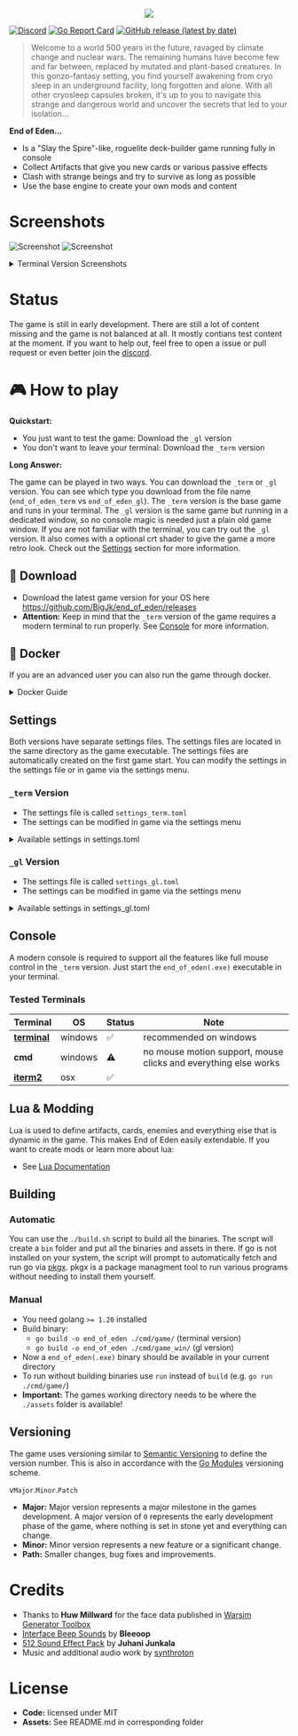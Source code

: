 <p align="center">
  <img align="center" src=".github/header.png" />
</p>

[![Discord](https://img.shields.io/discord/1099310842564059168?label=discord)](https://discord.gg/XpDvfvVuB2) [![Go Report Card](https://goreportcard.com/badge/github.com/BigJk/end_of_eden)](https://goreportcard.com/report/github.com/BigJk/end_of_eden) [![GitHub release (latest by date)](https://img.shields.io/github/v/release/BigJk/end_of_eden)](https://github.com/BigJk/end_of_eden/releases)

> Welcome to a world 500 years in the future, ravaged by climate change and nuclear wars. The remaining humans have become few and far between, replaced by mutated and plant-based creatures. In this gonzo-fantasy setting, you find yourself awakening from cryo sleep in an underground facility, long forgotten and alone. With all other cryosleep capsules broken, it's up to you to navigate this strange and dangerous world and uncover the secrets that led to your isolation...

**End of Eden...**
- Is a "Slay the Spire"-like, roguelite deck-builder game running fully in console
- Collect Artifacts that give you new cards or various passive effects
- Clash with strange beings and try to survive as long as possible
- Use the base engine to create your own mods and content


# Screenshots

![Screenshot](.github/screenshot_gl1.png)
![Screenshot](.github/screenshot_gl3.png)

<details><summary>Terminal Version Screenshots</summary>


![Screenshot](.github/screenshot.png)
![Screenshot](.github/screenshot_merchant.png)
</details>

# Status

The game is still in early development. There are still a lot of content missing and the game is not balanced at all. It mostly contians test content at the moment. If you want to help out, feel free to open a issue or pull request or even better join the [discord](https://discord.gg/XpDvfvVuB2).

# :video_game: How to play

**Quickstart:**

- You just want to test the game: Download the ``_gl`` version
- You don't want to leave your terminal: Download the ``_term`` version

**Long Answer:**


The game can be played in two ways. You can download the ``_term`` or ``_gl`` version. You can see which type you download from the file name (``end_of_eden_term`` vs ``end_of_eden_gl``). The ``_term`` version is the base game and runs in your terminal. The ``_gl`` version is the same game but running in a dedicated window, so no console magic is needed just a plain old game window. If you are not familiar with the terminal, you can try out the ``_gl`` version. It also comes with a optional crt shader to give the game a more retro look. Check out the [Settings](#settings) section for more information.

## :file_folder: Download

- Download the latest game version for your OS here https://github.com/BigJk/end_of_eden/releases
- **Attention:** Keep in mind that the ``_term`` version of the game requires a modern terminal to run properly. See [Console](#console) for more information.

## :whale: Docker

If you are an advanced user you can also run the game through docker.

<details><summary>Docker Guide</summary>


### Pull Image

```
docker pull ghcr.io/bigjk/end_of_eden:master
```

### Base Game

You can run the base game through docker, but audio is not supported. You also have to specify the terminal capabilities via environment flags. The following example uses the ``xterm-256color`` terminal and enables true color support.

````
docker run --name end_of_eden -e TERM=xterm-256color -e COLORTERM=truecolor -it ghcr.io/bigjk/end_of_eden:master /app/end_of_eden --audio=false
````

Possible options for the ``TERM`` environment variable are:
- ``xterm-256color``
- ``xterm``
- ``screen-256color``
- ``screen``
- ``vt100``
and more...

``COLORTERM`` defines if the terminal supports true color. If you are using a modern terminal its probably safe to set this to ``truecolor``. Other options are ``24bit``, ``16mil`` and ``8bit``.

### SSH Server

````
docker run --name end_of_eden -p 8275:8273 -it ghcr.io/bigjk/end_of_eden:master /app/end_of_eden_ssh
````

</details>

## Settings

Both versions have separate settings files. The settings files are located in the same directory as the game executable. The settings files are automatically created on the first game start. You can modify the settings in the settings file or in game via the settings menu.

### ``_term`` Version

- The settings file is called ``settings_term.toml``
- The settings can be modified in game via the settings menu

<details><summary>Available settings in settings.toml</summary>

```toml
# Audio volume
#
volume = 1.0

# Mods that should be loaded (can be edited in game)
#
mods = [ "example_mod", "other_mod" ]
```

</details>

### ``_gl`` Version

- The settings file is called ``settings_gl.toml``
- The settings can be modified in game via the settings menu

<details><summary>Available settings in settings_gl.toml</summary>

```toml
# Audio volume
#
volume = 1.0

# Mods that should be loaded (can be edited in game)
#
mods = [ "example_mod", "other_mod" ]

# Enable or disable audio
#
audio = true

# Enable or disable the crt shader
#
crt = true

# Enable or disable the grain shader
#
grain = true

# DPI scaling
#
dpi = 1

# Font to be used for normal, italic and bold text.
# The font needs to be relative to ./assets/fonts.
# Using a nerd font is recommended: https://www.nerdfonts.com/font-downloads
#
font_normal = 'BigBlueTermPlusNerdFont-Regular.ttf'
font_italic = 'BigBlueTermPlusNerdFont-Regular.ttf'
font_bold = 'BigBlueTermPlusNerdFont-Regular.ttf'

# Font size
#
font_size = 12

# Max fps
#
fps = 30

# Window size
#
height = 800
width = 1100
```

</details>

## Console

A modern console is required to support all the features like full mouse control in the ``_term`` version. Just start the  ``end_of_eden(.exe)`` executable in your terminal.

### Tested Terminals
| Terminal                                              |   OS    | Status             | Note                                                            |
|-------------------------------------------------------|---------|--------------------|-----------------------------------------------------------------|
| **[terminal](https://github.com/microsoft/terminal)** | windows | :white_check_mark: | recommended on windows                                          |
| **cmd**                                               | windows | :warning:          | no mouse motion support, mouse clicks and everything else works |
| **[iterm2](https://iterm2.com/)**                     | osx     | :white_check_mark: |                                                                 |

## Lua & Modding

Lua is used to define artifacts, cards, enemies and everything else that is dynamic in the game. This makes End of Eden easily extendable. If you want to create mods or learn more about lua:

- See [Lua Documentation](docs/LUA_DOCS.md)

## Building

### Automatic

You can use the ``./build.sh`` script to build all the binaries. The script will create a ``bin`` folder and put all the binaries and assets in there. If go is not installed on your system, the script will prompt to automatically fetch and run go via [pkgx](https://pkgx.dev/). pkgx is a package managment tool to run various programs without needing to install them yourself.

### Manual

- You need golang ``>= 1.20`` installed
- Build binary:
  - ``go build -o end_of_eden ./cmd/game/`` (terminal version)
  - ``go build -o end_of_eden ./cmd/game_win/`` (gl version)
- Now a ``end_of_eden(.exe)`` binary should be available in your current directory
- To run without building binaries use ``run`` instead of ``build`` (e.g. ``go run ./cmd/game/``)
- **Important:** The games working directory needs to be where the ``./assets`` folder is available!

## Versioning

The game uses versioning similar to [Semantic Versioning](https://semver.org/) to define the version number. This is also in accordance with the [Go Modules](https://go.dev/doc/modules/version-numbers) versioning scheme.

v``Major``.``Minor``.``Patch``

- **Major:** Major version represents a major milestone in the games development. A major version of ``0`` represents the early development phase of the game, where nothing is set in stone yet and everything can change.
- **Minor:** Minor version represents a new feature or a significant change.
- **Path:** Smaller changes, bug fixes and improvements.

# Credits

- Thanks to **Huw Millward** for the face data published in [Warsim Generator Toolbox](https://huw2k8.itch.io/warsims-generator-toolbox)
- [Interface Beep Sounds](https://bleeoop.itch.io/interface-bleeps) by **Bleeoop**
- [512 Sound Effect Pack](https://opengameart.org/content/512-sound-effects-8-bit-style) by **Juhani Junkala**
- Music and additional audio work by [synthroton](https://synthroton.bandcamp.com/)

# License

- **Code:** licensed under MIT
- **Assets:** See README.md in corresponding folder
